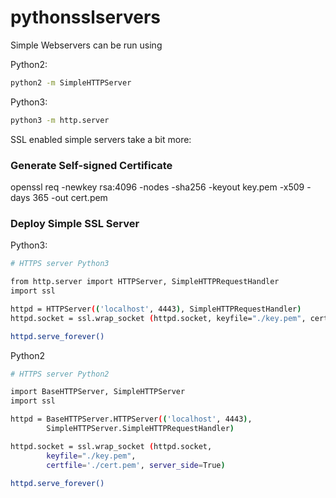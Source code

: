 # pythonsslservers

Simple Webservers can be run using

Python2:

```bash
python2 -m SimpleHTTPServer
```
Python3:

```bash
python3 -m http.server
```
SSL enabled simple servers take a bit more:
### Generate Self-signed Certificate
openssl req -newkey rsa:4096 -nodes -sha256 -keyout key.pem -x509 -days 365 -out cert.pem

### Deploy Simple SSL Server

Python3:

```bash
# HTTPS server Python3 

from http.server import HTTPServer, SimpleHTTPRequestHandler
import ssl

httpd = HTTPServer(('localhost', 4443), SimpleHTTPRequestHandler)
httpd.socket = ssl.wrap_socket (httpd.socket, keyfile="./key.pem", certfile='./cert.pem', server_side=True)

httpd.serve_forever()

```

Python2

```bash
# HTTPS server Python2

import BaseHTTPServer, SimpleHTTPServer
import ssl

httpd = BaseHTTPServer.HTTPServer(('localhost', 4443),
        SimpleHTTPServer.SimpleHTTPRequestHandler)

httpd.socket = ssl.wrap_socket (httpd.socket,
        keyfile="./key.pem",
        certfile='./cert.pem', server_side=True)

httpd.serve_forever()
```
